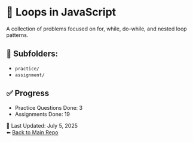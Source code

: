 # 🔁 Loops in JavaScript

A collection of problems focused on for, while, do-while, and nested loop patterns.

## 📁 Subfolders:
- `practice/`
- `assignment/`

## ✅ Progress
- Practice Questions Done: 3
- Assignments Done: 19

📅 Last Updated: July 5, 2025  
⬅️ [Back to Main Repo](../README.md)
